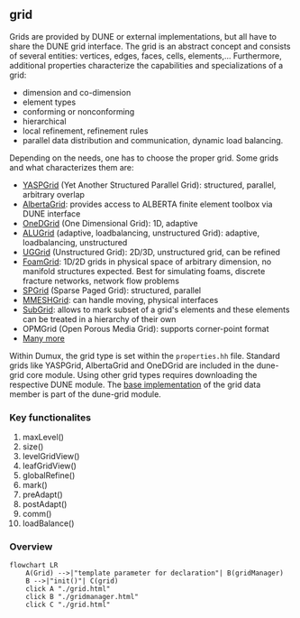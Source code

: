 ## grid

Grids are provided by DUNE or external implementations, but all have to share the DUNE grid interface.
The grid is an abstract concept and consists of several entities: vertices, edges, faces, cells, elements,... Furthermore, additional properties characterize the capabilities and specializations of a grid:
* dimension and co-dimension
* element types
* conforming or nonconforming
* hierarchical
* local refinement, refinement rules
* parallel data distribution and communication, dynamic load balancing.

Depending on the needs, one has to choose the proper grid. Some grids and what characterizes them are:
* [YASPGrid](https://gitlab.dune-project.org/core/dune-grid) (Yet Another Structured Parallel Grid): structured, parallel, arbitrary overlap
* [AlbertaGrid](https://gitlab.dune-project.org/core/dune-grid): provides access to ALBERTA finite element toolbox via DUNE interface
* [OneDGrid](https://gitlab.dune-project.org/core/dune-grid) (One Dimensional Grid): 1D, adaptive
* [ALUGrid](https://gitlab.dune-project.org/extensions/dune-alugrid) (adaptive, loadbalancing, unstructured Grid): adaptive, loadbalancing, unstructured
* [UGGrid](https://gitlab.dune-project.org/staging/dune-uggrid) (Unstructured Grid): 2D/3D, unstructured grid, can be refined
* [FoamGrid](https://gitlab.dune-project.org/extensions/dune-foamgrid): 1D/2D grids in physical space of arbitrary dimension, no manifold structures expected. Best for simulating foams, discrete fracture networks, network flow problems
* [SPGrid](https://gitlab.dune-project.org/extensions/dune-spgrid) (Sparse Paged Grid): structured, parallel
* [MMESHGrid](https://gitlab.dune-project.org/samuel.burbulla/dune-mmesh): can handle moving, physical interfaces
* [SubGrid](https://gitlab.dune-project.org/extensions/dune-subgrid): allows to mark subset of a grid's elements and these elements can be treated in a hierarchy of their own
* OPMGrid (Open Porous Media Grid): supports corner-point format
* [Many more](https://www.dune-project.org/groups/grid/)

Within Dumux, the grid type is set within the `properties.hh` file. Standard grids like YASPGrid, AlbertaGrid and OneDGrid are included in the dune-grid core module. Using other grid types requires downloading the respective DUNE module. The [base implementation](https://gitlab.dune-project.org/core/dune-grid/-/blob/master/dune/grid/common/grid.hh) of the grid data member is part of the dune-grid module.


### Key functionalites
1. maxLevel()
2. size()
3. levelGridView()
4. leafGridView()
5. globalRefine()
6. mark()
7. preAdapt()
8. postAdapt()
9. comm()
10. loadBalance()

### Overview
```{mermaid}
flowchart LR
    A(Grid) -->|"template parameter for declaration"| B(gridManager)
    B -->|"init()"| C(grid)
    click A "./grid.html"
    click B "./gridmanager.html"
    click C "./grid.html"
```
